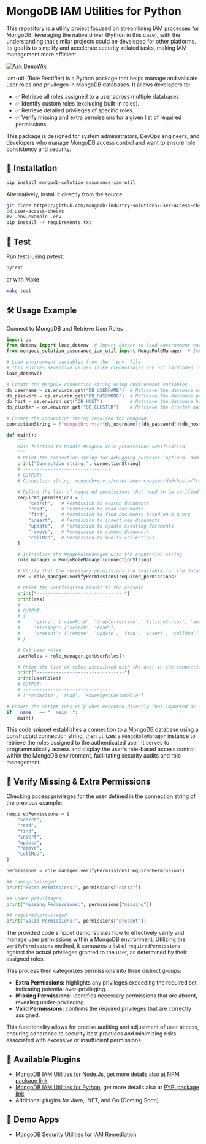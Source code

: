 # MongoDB IAM Utilities for Python
This repository is a utility project focused on streamlining IAM processes for MongoDB, leveraging the native driver (Python in this case), with the understanding that similar projects could be developed for other platforms. Its goal is to simplify and accelerate security-related tasks, making IAM management more efficient.

[![Ask DeepWiki](https://deepwiki.com/badge.svg)](https://deepwiki.com/mongodb-industry-solutions/mdb-iam-util-python)

iam-util (Role Rectifier) is a Python package that helps manage and validate user roles and privileges in MongoDB databases. It allows developers to:

- ✅ Retrieve all roles assigned to a user across multiple databases.
- ✅ Identify custom roles (excluding built-in roles).
- ✅ Retrieve detailed privileges of specific roles.
- ✅ Verify missing and extra permissions for a given list of required permissions.

This package is designed for system administrators, DevOps engineers, and developers who manage MongoDB access control and want to ensure role consistency and security.

## 📌 Installation

```sh
pip install mongodb-solution-assurance-iam-util
```

Alternatively, install it directly from the source:

```sh
git clone https://github.com/mongodb-industry-solutions/user-access-checks.git
cd user-access-checks
mv .env.example .env
pip install -r requirements.txt
```
## 🔬 Test
Run tests using pytest:
```sh
pytest
```
or with Make
```sh
make test
```

## 🛠 Usage Example
Connect to MongoDB and Retrieve User Roles

```python
import os
from dotenv import load_dotenv  # Import dotenv to load environment variables
from mongodb_solution_assurance_iam_util import MongoRoleManager  # Import the custom role manager

# Load environment variables from the `.env` file
# This ensures sensitive values (like credentials) are not hardcoded in the script.
load_dotenv()

# Create the MongoDB connection string using environment variables
db_username = os.environ.get("DB_USERNAME")  # Retrieve the database username
db_password = os.environ.get("DB_PASSWORD")  # Retrieve the database password
db_host = os.environ.get("DB_HOST")          # Retrieve the database host
db_cluster = os.environ.get("DB_CLUSTER")    # Retrieve the cluster name

# Format the connection string required for MongoDB
connectionString = f"mongodb+srv://{db_username}:{db_password}@{db_host}/?retryWrites=true&w=majority&appName={db_cluster}"

def main():
    """
    Main function to handle MongoDB role permissions verification.
    """
    # Print the connection string for debugging purposes (optional and for testing purpose only).
    print("Connection string:", connectionString)
    # --------------------------------
    # OUTPUT:
    # Connection string: mongodb+srv://<username>:<password>@<host>/?retryWrites=true&w=majority&appName=<cluster>

    # Define the list of required permissions that need to be verified
    required_permissions = [
        "search",   # Permission to search documents
        "read",     # Permission to read documents
        "find",     # Permission to find documents based on a query
        "insert",   # Permission to insert new documents
        "update",   # Permission to update existing documents
        "remove",   # Permission to remove documents
        "collMod",  # Permission to modify collections
    ]

    # Initialize the MongoRoleManager with the connection string
    role_manager = MongoRoleManager(connectionString)

    # Verify that the necessary permissions are available for the database
    res = role_manager.verifyPermissions(required_permissions)

    # Print the verification result to the console
    print("--------------------------------")
    print(res)
    # --------------------------------
    # OUTPUT:
    # {
    #     'extra': ['viewRole', 'dropCollection', 'killAnyCursor', 'analyze'],
    #     'missing': ['search', 'read'],
    #     'present': ['remove', 'update', 'find', 'insert', 'collMod']
    # }

    # Get user roles
    userRoles = role_manager.getUserRoles()

    # Print the list of roles associated with the user in the connection string
    print("--------------------------------")
    print(userRoles)
    # OUTPUT:
    # --------------------------------
    # ['readWrite', 'read', 'PowerSyncCustomRole']

# Ensure the script runs only when executed directly (not imported as a module)
if __name__ == "__main__":
    main()
```
This code snippet establishes a connection to a MongoDB database using a constructed connection string, then utilizes a `MongoRoleManager` instance to retrieve the roles assigned to the authenticated user. It serves to programmatically access and display the user's role-based access control within the MongoDB environment, facilitating security audits and role management.


## 🚀 Verify Missing & Extra Permissions
Checking access privileges for the user defined in the connection string of the previous example:

```python
requiredPermissions = [
    "search",
    "read",
    "find",
    "insert",
    "update",
    "remove",
    "collMod",
]

permissions = role_manager.verifyPermissions(requiredPermissions)

## over-privileged
print("Extra Permissions:", permissions["extra"])

## under-privilidged
print("Missing Permissions:", permissions["missing"])

## required-privileged
print("Valid Permissions:", permissions["present"])
```

The provided code snippet demonstrates how to effectively verify and manage user permissions within a MongoDB environment. Utilizing the `verifyPermissions` method, it compares a list of `requiredPermissions` against the actual privileges granted to the user, as determined by their assigned roles. 

This process then categorizes permissions into three distinct groups: 
- **Extra Permissions:** highlights any privileges exceeding the required set, indicating potential over-privileging.
- **Missing Permissions:** identifies necessary permissions that are absent, revealing under-privileging.
- **Valid Permissions:** confirms the required privileges that are correctly assigned. 

This functionality allows for precise auditing and adjustment of user access, ensuring adherence to security best practices and minimizing risks associated with excessive or insufficient permissions.

## 🔗 Available Plugins
- [MongoDB IAM Utilities for Node.Js](https://github.com/mongodb-industry-solutions/mdb-iam-util-node), get more details also at [NPM package link](https://www.npmjs.com/package/@mongodb-solution-assurance/iam-util)
- [MongoDB IAM Utilities for Python](https://github.com/mongodb-industry-solutions/mdb-iam-util-python), get more details also at [PYPI package link](https://pypi.org/project/mongodb-solution-assurance-iam-util)
- Additional plugins for Java, .NET, and Go (Coming Soon)

## 🔗 Demo Apps
- [MongoDB Security Utilities for IAM Remediation](https://github.com/mongodb-industry-solutions/mdb-iam-util-demo)